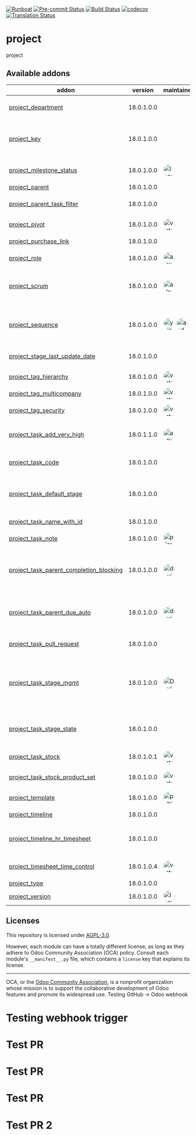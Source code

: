 
[![Runboat](https://img.shields.io/badge/runboat-Try%20me-875A7B.png)](https://runboat.odoo-community.org/builds?repo=OCA/project&target_branch=18.0)
[![Pre-commit Status](https://github.com/OCA/project/actions/workflows/pre-commit.yml/badge.svg?branch=18.0)](https://github.com/OCA/project/actions/workflows/pre-commit.yml?query=branch%3A18.0)
[![Build Status](https://github.com/OCA/project/actions/workflows/test.yml/badge.svg?branch=18.0)](https://github.com/OCA/project/actions/workflows/test.yml?query=branch%3A18.0)
[![codecov](https://codecov.io/gh/OCA/project/branch/18.0/graph/badge.svg)](https://codecov.io/gh/OCA/project)
[![Translation Status](https://translation.odoo-community.org/widgets/project-18-0/-/svg-badge.svg)](https://translation.odoo-community.org/engage/project-18-0/?utm_source=widget)

<!-- /!\ do not modify above this line -->

# project

project

<!-- /!\ do not modify below this line -->

<!-- prettier-ignore-start -->

[//]: # (addons)

Available addons
----------------
addon | version | maintainers | summary
--- | --- | --- | ---
[project_department](project_department/) | 18.0.1.0.0 |  | Project Department Categorization
[project_key](project_key/) | 18.0.1.0.0 |  | Module decorates projects and tasks with Project Key
[project_milestone_status](project_milestone_status/) | 18.0.1.0.0 | <a href='https://github.com/lbarry-apsl'><img src='https://github.com/lbarry-apsl.png' width='32' height='32' style='border-radius:50%;' alt='lbarry-apsl'/></a> | Project Milestone Status
[project_parent](project_parent/) | 18.0.1.0.0 |  | Project Parent
[project_parent_task_filter](project_parent_task_filter/) | 18.0.1.0.0 |  | Add a filter to show the parent tasks
[project_pivot](project_pivot/) | 18.0.1.0.0 | <a href='https://github.com/victoralmau'><img src='https://github.com/victoralmau.png' width='32' height='32' style='border-radius:50%;' alt='victoralmau'/></a> | Pivot view for projects
[project_purchase_link](project_purchase_link/) | 18.0.1.0.0 |  | Project Purchase Link
[project_role](project_role/) | 18.0.1.0.0 | <a href='https://github.com/alexey-pelykh'><img src='https://github.com/alexey-pelykh.png' width='32' height='32' style='border-radius:50%;' alt='alexey-pelykh'/></a> | Project role-based roster
[project_scrum](project_scrum/) | 18.0.1.0.0 | <a href='https://github.com/adasatorres'><img src='https://github.com/adasatorres.png' width='32' height='32' style='border-radius:50%;' alt='adasatorres'/></a> | This addon allow use the scrum methodology in projects
[project_sequence](project_sequence/) | 18.0.1.0.0 | <a href='https://github.com/yajo'><img src='https://github.com/yajo.png' width='32' height='32' style='border-radius:50%;' alt='yajo'/></a> <a href='https://github.com/anddago78'><img src='https://github.com/anddago78.png' width='32' height='32' style='border-radius:50%;' alt='anddago78'/></a> | Add a sequence field to projects, filled automatically
[project_stage_last_update_date](project_stage_last_update_date/) | 18.0.1.0.0 |  | Project Stage Last Update Date
[project_tag_hierarchy](project_tag_hierarchy/) | 18.0.1.0.0 | <a href='https://github.com/victoralmau'><img src='https://github.com/victoralmau.png' width='32' height='32' style='border-radius:50%;' alt='victoralmau'/></a> | Project Tag Hierarchy
[project_tag_multicompany](project_tag_multicompany/) | 18.0.1.0.0 | <a href='https://github.com/victoralmau'><img src='https://github.com/victoralmau.png' width='32' height='32' style='border-radius:50%;' alt='victoralmau'/></a> | Project Tag Multicompany
[project_tag_security](project_tag_security/) | 18.0.1.0.0 | <a href='https://github.com/victoralmau'><img src='https://github.com/victoralmau.png' width='32' height='32' style='border-radius:50%;' alt='victoralmau'/></a> | Project Tag Security
[project_task_add_very_high](project_task_add_very_high/) | 18.0.1.1.0 | <a href='https://github.com/astirpe'><img src='https://github.com/astirpe.png' width='32' height='32' style='border-radius:50%;' alt='astirpe'/></a> | Adds extra options 'High' and 'Very High' on tasks
[project_task_code](project_task_code/) | 18.0.1.0.0 |  | Sequential Code for Tasks
[project_task_default_stage](project_task_default_stage/) | 18.0.1.0.0 |  | Recovery default task stages for projects from v8
[project_task_name_with_id](project_task_name_with_id/) | 18.0.1.0.0 |  | Project Task Name with ID
[project_task_note](project_task_note/) | 18.0.1.0.0 | <a href='https://github.com/pilar-vargas'><img src='https://github.com/pilar-vargas.png' width='32' height='32' style='border-radius:50%;' alt='pilar-vargas'/></a> | Add notes in project tasks
[project_task_parent_completion_blocking](project_task_parent_completion_blocking/) | 18.0.1.0.0 | <a href='https://github.com/david-banon-tecnativa'><img src='https://github.com/david-banon-tecnativa.png' width='32' height='32' style='border-radius:50%;' alt='david-banon-tecnativa'/></a> | Prevents a task from being completed if any children task isn't.
[project_task_parent_due_auto](project_task_parent_due_auto/) | 18.0.1.0.0 | <a href='https://github.com/david-banon-tecnativa'><img src='https://github.com/david-banon-tecnativa.png' width='32' height='32' style='border-radius:50%;' alt='david-banon-tecnativa'/></a> | Recalculates parent task's due date when child task changes
[project_task_pull_request](project_task_pull_request/) | 18.0.1.0.0 |  | Adds a field for a PR URI to project tasks
[project_task_stage_mgmt](project_task_stage_mgmt/) | 18.0.1.0.0 | <a href='https://github.com/DavidJForgeFlow'><img src='https://github.com/DavidJForgeFlow.png' width='32' height='32' style='border-radius:50%;' alt='DavidJForgeFlow'/></a> | Allows to assign and create task stages on project creation wizard
[project_task_stage_state](project_task_stage_state/) | 18.0.1.0.0 |  | Restore State attribute removed from Project Stages in 8.0
[project_task_stock](project_task_stock/) | 18.0.1.0.1 | <a href='https://github.com/victoralmau'><img src='https://github.com/victoralmau.png' width='32' height='32' style='border-radius:50%;' alt='victoralmau'/></a> | Project Task Stock
[project_task_stock_product_set](project_task_stock_product_set/) | 18.0.1.0.0 | <a href='https://github.com/victoralmau'><img src='https://github.com/victoralmau.png' width='32' height='32' style='border-radius:50%;' alt='victoralmau'/></a> | Project Task Stock Product Set
[project_template](project_template/) | 18.0.1.0.0 | <a href='https://github.com/patrickrwilson'><img src='https://github.com/patrickrwilson.png' width='32' height='32' style='border-radius:50%;' alt='patrickrwilson'/></a> | Project Templates
[project_timeline](project_timeline/) | 18.0.1.0.0 |  | Timeline view for projects
[project_timeline_hr_timesheet](project_timeline_hr_timesheet/) | 18.0.1.0.0 |  | Shows the progress of tasks on the timeline view.
[project_timesheet_time_control](project_timesheet_time_control/) | 18.0.1.0.4 | <a href='https://github.com/victoralmau'><img src='https://github.com/victoralmau.png' width='32' height='32' style='border-radius:50%;' alt='victoralmau'/></a> | Project timesheet time control
[project_type](project_type/) | 18.0.1.0.0 |  | Project Types
[project_version](project_version/) | 18.0.1.0.0 | <a href='https://github.com/lbarry-apsl'><img src='https://github.com/lbarry-apsl.png' width='32' height='32' style='border-radius:50%;' alt='lbarry-apsl'/></a> | Project Version

[//]: # (end addons)

<!-- prettier-ignore-end -->

## Licenses

This repository is licensed under [AGPL-3.0](LICENSE).

However, each module can have a totally different license, as long as they adhere to Odoo Community Association (OCA)
policy. Consult each module's `__manifest__.py` file, which contains a `license` key
that explains its license.

----
OCA, or the [Odoo Community Association](http://odoo-community.org/), is a nonprofit
organization whose mission is to support the collaborative development of Odoo features
and promote its widespread use.
Testing GitHub → Odoo webhook
# Testing webhook trigger
# Test PR
# Test PR
# Test PR
# Test PR 2
